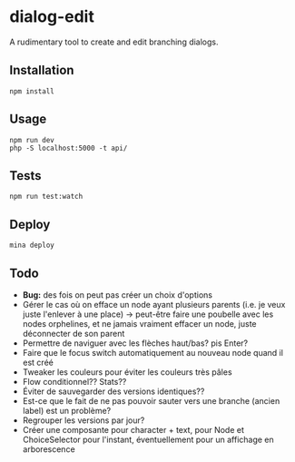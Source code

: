 # dialog-edit

A rudimentary tool to create and edit branching dialogs.

## Installation

```
npm install
```
## Usage

```
npm run dev
php -S localhost:5000 -t api/
```
## Tests

```
npm run test:watch
```

## Deploy

```
mina deploy
```

## Todo

- **Bug:** des fois on peut pas créer un choix d'options
- Gérer le cas où on efface un node ayant plusieurs parents (i.e. je veux juste l'enlever à une place) -> peut-être faire une poubelle avec les nodes orphelines, et ne jamais vraiment effacer un node, juste déconnecter de son parent
- Permettre de naviguer avec les flèches haut/bas? pis Enter?
- Faire que le focus switch automatiquement au nouveau node quand il est créé
- Tweaker les couleurs pour éviter les couleurs très pâles
- Flow conditionnel?? Stats??
- Éviter de sauvegarder des versions identiques??
- Est-ce que le fait de ne pas pouvoir sauter vers une branche (ancien label) est un problème?
- Regrouper les versions par jour?
- Créer une composante pour character + text, pour Node et ChoiceSelector pour l'instant, éventuellement pour un affichage en arborescence